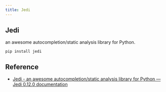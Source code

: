 ```yaml
---
title: Jedi
---
```


## Jedi
an awesome autocompletion/static analysis library for Python.

```
pip install jedi
```




## Reference
* [Jedi - an awesome autocompletion/static analysis library for Python — Jedi 0.12.0 documentation](https://jedi.readthedocs.io/en/latest/index.html)
